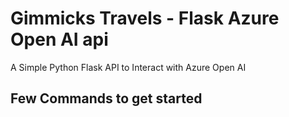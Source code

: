 # Gimmicks Travels - Flask Azure Open AI api

A Simple Python Flask API to Interact with Azure Open AI

## Few Commands to get started

```bash

```
